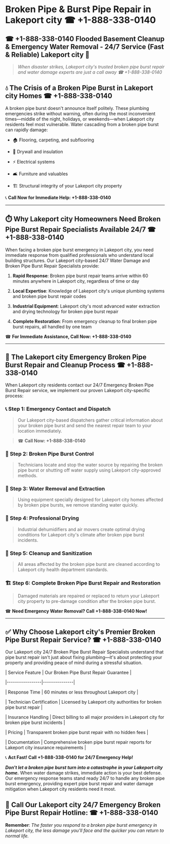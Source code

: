 # Broken Pipe & Burst Pipe Repair in Lakeport city ☎ +1-888-338-0140  
## ☎ +1-888-338-0140 Flooded Basement Cleanup & Emergency Water Removal - 24/7 Service (Fast & Reliable) Lakeport city 🚨  

> *When disaster strikes, Lakeport city's trusted broken pipe burst repair and water damage experts are just a call away ☎ +1-888-338-0140*  

## 💧 The Crisis of a Broken Pipe Burst in Lakeport city Homes ☎ +1-888-338-0140  

A broken pipe burst doesn't announce itself politely. These plumbing emergencies strike without warning, often during the most inconvenient times—middle of the night, holidays, or weekends—when Lakeport city residents feel most vulnerable. Water cascading from a broken pipe burst can rapidly damage:  

* 🏠 Flooring, carpeting, and subflooring  
* 🧱 Drywall and insulation  
* ⚡ Electrical systems  
* 🛋️ Furniture and valuables  
* 🏗️ Structural integrity of your Lakeport city property  

📞 **Call Now for Immediate Help: +1-888-338-0140**  

---  

## ⏱️ Why Lakeport city Homeowners Need Broken Pipe Burst Repair Specialists Available 24/7 ☎ +1-888-338-0140  

When facing a broken pipe burst emergency in Lakeport city, you need immediate response from qualified professionals who understand local building structures. Our Lakeport city-based 24/7 Water Damage and Broken Pipe Burst Repair Specialists provide:  

1. **Rapid Response**: Broken pipe burst repair teams arrive within 60 minutes anywhere in Lakeport city, regardless of time or day  
2. **Local Expertise**: Knowledge of Lakeport city's unique plumbing systems and broken pipe burst repair codes  
3. **Industrial Equipment**: Lakeport city's most advanced water extraction and drying technology for broken pipe burst repair  
4. **Complete Restoration**: From emergency cleanup to final broken pipe burst repairs, all handled by one team  

☎ **For Immediate Assistance, Call Now: +1-888-338-0140**  

---  

## 🔧 The Lakeport city Emergency Broken Pipe Burst Repair and Cleanup Process ☎ +1-888-338-0140  

When Lakeport city residents contact our 24/7 Emergency Broken Pipe Burst Repair service, we implement our proven Lakeport city-specific process:  

### 📞 Step 1: Emergency Contact and Dispatch  
> Our Lakeport city-based dispatchers gather critical information about your broken pipe burst and send the nearest repair team to your location immediately.  
> ☎ **Call Now: +1-888-338-0140**  

### 🚿 Step 2: Broken Pipe Burst Control  
> Technicians locate and stop the water source by repairing the broken pipe burst or shutting off water supply using Lakeport city-approved methods.  

### 🌊 Step 3: Water Removal and Extraction  
> Using equipment specially designed for Lakeport city homes affected by broken pipe bursts, we remove standing water quickly.  

### 💨 Step 4: Professional Drying  
> Industrial dehumidifiers and air movers create optimal drying conditions for Lakeport city's climate after broken pipe burst incidents.  

### 🧼 Step 5: Cleanup and Sanitization  
> All areas affected by the broken pipe burst are cleaned according to Lakeport city health department standards.  

### 🏗️ Step 6: Complete Broken Pipe Burst Repair and Restoration  
> Damaged materials are repaired or replaced to return your Lakeport city property to pre-damage condition after the broken pipe burst.  

☎ **Need Emergency Water Removal? Call +1-888-338-0140 Now!**  

---  

## ✅ Why Choose Lakeport city's Premier Broken Pipe Burst Repair Service? ☎ +1-888-338-0140  

Our Lakeport city 24/7 Broken Pipe Burst Repair Specialists understand that pipe burst repair isn't just about fixing plumbing—it's about protecting your property and providing peace of mind during a stressful situation.  

| Service Feature | Our Broken Pipe Burst Repair Guarantee |  
|-----------------|---------------|  
| Response Time | 60 minutes or less throughout Lakeport city |  
| Technician Certification | Licensed by Lakeport city authorities for broken pipe burst repair |  
| Insurance Handling | Direct billing to all major providers in Lakeport city for broken pipe burst incidents |  
| Pricing | Transparent broken pipe burst repair with no hidden fees |  
| Documentation | Comprehensive broken pipe burst repair reports for Lakeport city insurance requirements |  

📞 **Act Fast! Call +1-888-338-0140 for 24/7 Emergency Help!**  

***Don't let a broken pipe burst turn into a catastrophe in your Lakeport city home.*** When water damage strikes, immediate action is your best defense. Our emergency response teams stand ready 24/7 to handle any broken pipe burst emergency, providing expert pipe burst repair and water damage mitigation when Lakeport city residents need it most.  

## 📱 Call Our Lakeport city 24/7 Emergency Broken Pipe Burst Repair Hotline: ☎ +1-888-338-0140  

**Remember**: *The faster you respond to a broken pipe burst emergency in Lakeport city, the less damage you'll face and the quicker you can return to normal life.*
